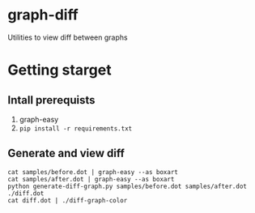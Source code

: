 # graph-diff
Utilities to view diff between graphs

# Getting starget

## Intall prerequists
1. graph-easy
1. `pip install -r requirements.txt`

## Generate and view diff
```
cat samples/before.dot | graph-easy --as boxart
cat samples/after.dot | graph-easy --as boxart
python generate-diff-graph.py samples/before.dot samples/after.dot ./diff.dot
cat diff.dot | ./diff-graph-color
```

